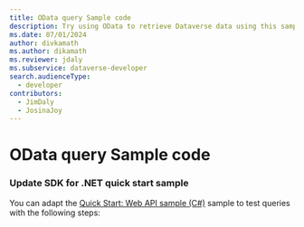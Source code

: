 ```yaml
---
title: OData query Sample code
description: Try using OData to retrieve Dataverse data using this sample code.
ms.date: 07/01/2024
author: divkamath
ms.author: dikamath
ms.reviewer: jdaly
ms.subservice: dataverse-developer
search.audienceType: 
  - developer
contributors: 
  - JimDaly
  - JosinaJoy
---
```

# OData query Sample code


### Update SDK for .NET quick start sample


You can adapt the [Quick Start: Web API sample (C#)](../quick-start-console-app-csharp.md) sample to test queries with the following steps: